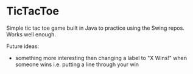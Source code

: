 # TicTacToe

Simple tic tac toe game built in Java to practice using the Swing repos. Works well enough.

Future ideas:
- something more interesting then changing a label to "X Wins!" when someone wins i.e. putting a line through your win
